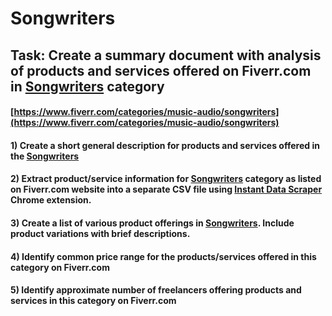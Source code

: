 # Songwriters
## Task: Create a summary document with analysis of products and services offered on Fiverr.com in [Songwriters](https://www.fiverr.com/categories/music-audio/songwriters) category
#### [https://www.fiverr.com/categories/music-audio/songwriters](https://www.fiverr.com/categories/music-audio/songwriters)
#### 1) Create a short general description for products and services offered in the [Songwriters](https://www.fiverr.com/categories/music-audio/songwriters)
#### 2) Extract product/service information for [Songwriters](https://www.fiverr.com/categories/music-audio/songwriters) category as listed on Fiverr.com website into a separate CSV file using [Instant Data Scraper](https://chrome.google.com/webstore/detail/instant-data-scraper/ofaokhiedipichpaobibbnahnkdoiiah) Chrome extension.
#### 3) Create a list of various product offerings in [Songwriters](https://www.fiverr.com/categories/music-audio/songwriters). Include product variations with brief descriptions.
#### 4) Identify common price range for the products/services offered in this category on Fiverr.com
#### 5) Identify approximate number of freelancers offering products and services in this category on Fiverr.com
